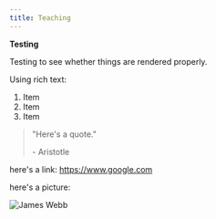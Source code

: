 ```yaml
---
title: Teaching
---
```

**T﻿esting**

T﻿esting to see whether things are rendered properly.

U﻿sing rich text:

1. I﻿tem
2. I﻿tem
3. I﻿tem

> "﻿Here's a quote."
>
> \-﻿ Aristotle

h﻿ere's a link: [](www.google.com)<https://www.google.com>

h﻿ere's a picture:

![](/images/uploads/james-webb-nebula-full-small.png "James Webb")